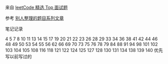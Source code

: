 来自 [leetCode 精选 Top 面试题](https://leetcode-cn.com/problem-list/2ckc81c/)

参考 [别人整理的题目系列文章](https://juejin.cn/post/6992775762491211783)

笔记记录

4 5 7 8 10 11 13 14 15 17 19 20 21 22 23 26 28 29 33
34 36 38 41 42 44 46 48 49 50 53 54 55 56 62 66 69 70
73 75 76 78 79 84 88 91 94 98 101 102 103 104 105 108 116 118
121 122 124 125 127 128 130 131 134 138 139 140
优先写以前写过的
